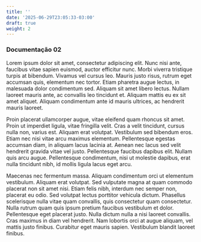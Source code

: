 ```yaml
---
title: ''
date: '2025-06-29T23:05:33-03:00'
draft: true
weight: 2
---
```

### Documentação 02

Lorem ipsum dolor sit amet, consectetur adipiscing elit. Nunc nisi ante, faucibus vitae sapien euismod, auctor efficitur nunc. Morbi viverra tristique turpis at bibendum. Vivamus vel cursus leo. Mauris justo risus, rutrum eget accumsan quis, elementum nec tortor. Etiam pharetra augue lectus, in malesuada dolor condimentum sed. Aliquam sit amet libero lectus. Nullam laoreet mauris ante, ac convallis leo tincidunt et. Aliquam mattis eu ex sit amet aliquet. Aliquam condimentum ante id mauris ultrices, ac hendrerit mauris laoreet.

Proin placerat ullamcorper augue, vitae eleifend quam rhoncus sit amet. Proin ut imperdiet ligula, vitae fringilla velit. Cras a velit tincidunt, cursus nulla non, varius est. Aliquam erat volutpat. Vestibulum sed bibendum eros. Etiam nec nisi vitae arcu maximus elementum. Pellentesque egestas accumsan diam, in aliquam lacus lacinia at. Aenean nec lacus sed velit hendrerit gravida vitae vel justo. Pellentesque faucibus dapibus elit. Nullam quis arcu augue. Pellentesque condimentum, nisi ut molestie dapibus, erat nulla tincidunt nibh, id mollis ligula lacus eget arcu.

Maecenas nec fermentum massa. Aliquam condimentum orci ut elementum vestibulum. Aliquam erat volutpat. Sed vulputate magna at quam commodo placerat non sit amet nisi. Etiam felis nibh, interdum nec semper non, placerat eu odio. Sed volutpat lectus porttitor vehicula dictum. Phasellus scelerisque nulla vitae quam convallis, quis consectetur quam consectetur. Nulla rutrum quam quis ipsum pretium faucibus vestibulum et dolor. Pellentesque eget placerat justo. Nulla dictum nulla a nisi laoreet convallis. Cras maximus in diam vel hendrerit. Nam lobortis orci at augue aliquam, vel mattis justo finibus. Curabitur eget mauris sapien. Vestibulum blandit laoreet finibus.